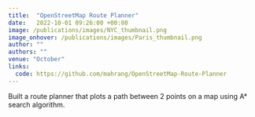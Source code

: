 ```yaml
---
title:  "OpenStreetMap Route Planner"
date:   2022-10-01 09:26:00 +00:00
image: /publications/images/NYC_thumbnail.png
image_onhover: /publications/images/Paris_thumbnail.png
author: ""
authors: ""
venue: "October"
links:
  code: https://github.com/mahrang/OpenStreetMap-Route-Planner
---
```

Built a route planner that plots a path between 2 points on a map using A* search algorithm.
